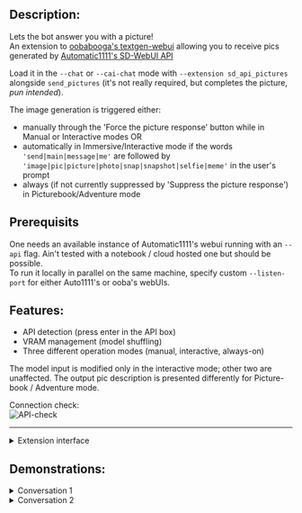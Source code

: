 ## Description:
Lets the bot answer you with a picture!  
An extension to [oobabooga's textgen-webui](https://github.com/oobabooga/text-generation-webui) allowing you to receive pics generated by [Automatic1111's SD-WebUI API](https://github.com/AUTOMATIC1111/stable-diffusion-webui)

Load it in the `--chat` or `--cai-chat` mode with `--extension sd_api_pictures` alongside `send_pictures` (it's not really required, but completes the picture, *pun intended*).  

The image generation is triggered either:  
- manually through the 'Force the picture response' button while in Manual or Interactive modes OR  
- automatically in Immersive/Interactive mode if the words `'send|main|message|me'` are followed by `'image|pic|picture|photo|snap|snapshot|selfie|meme'` in the user's prompt  
- always (if not currently suppressed by 'Suppress the picture response') in Picturebook/Adventure mode  

## Prerequisits

One needs an available instance of Automatic1111's webui running with an `--api` flag. Ain't tested with a notebook / cloud hosted one but should be possible.   
To run it locally in parallel on the same machine, specify custom `--listen-port` for either Auto1111's or ooba's webUIs.  

## Features:
- API detection (press enter in the API box)  
- VRAM management (model shuffling)  
- Three different operation modes (manual, interactive, always-on)  

The model input is modified only in the interactive mode; other two are unaffected. The output pic description is presented differently for Picture-book / Adventure mode.  

Connection check:  
![API-check](https://raw.githubusercontent.com/Brawlence/texgen-webui-SD_api_pics/main/illust/API-check.gif) 

---

<details>
<summary>Extension interface</summary>

![Interface](https://raw.githubusercontent.com/Brawlence/texgen-webui-SD_api_pics/main/illust/Interface.jpg)


</details>

## Demonstrations:

<details>
<summary>Conversation 1</summary>

![EXA1](https://user-images.githubusercontent.com/42910943/224866564-939a3bcb-e7cf-4ac0-a33f-b3047b55054d.jpg)
![EXA2](https://user-images.githubusercontent.com/42910943/224866566-38394054-1320-45cf-9515-afa76d9d7745.jpg)
![EXA3](https://user-images.githubusercontent.com/42910943/224866568-10ea47b7-0bac-4269-9ec9-22c387a13b59.jpg)
![EXA4](https://user-images.githubusercontent.com/42910943/224866569-326121ad-1ea1-4874-9f6b-4bca7930a263.jpg)


</details>

<details>
<summary>Conversation 2</summary>

![Hist1](https://user-images.githubusercontent.com/42910943/224865517-c6966b58-bc4d-4353-aab9-6eb97778d7bf.jpg)
![Hist2](https://user-images.githubusercontent.com/42910943/224865527-b2fe7c2e-0da5-4c2e-b705-42e233b07084.jpg)
![Hist3](https://user-images.githubusercontent.com/42910943/224865535-a38d94e7-8975-4a46-a655-1ae1de41f85d.jpg)

</details>


